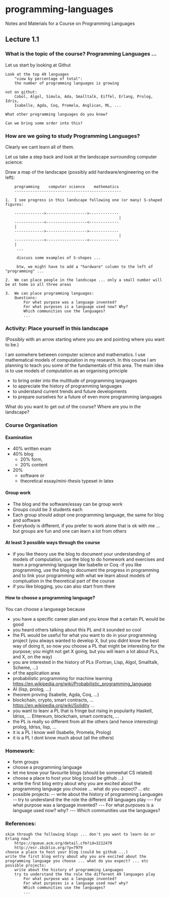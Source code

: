 # programming-languages
Notes and Materials for a Course on Programming Languages

## Lecture 1.1

### What is the topic of the course? Programming Languages ...

Let us start by looking at Githut

	Look at the top 49 languages
		"view by percentage of total":  
		the number of programming languages is growing

	not on githut: 
		Cobol, Algol, Simula, Ada, Smalltalk, Eiffel, Erlang, Prolog, Idris, 
		Isabelle, Agda, Coq, Promela, Anglican, ML, ...

	What other programming languages do you know?
			
	Can we bring some order into this?
	
### How are we going to study Programming Languages?

Clearly we cant learn all of them.

Let us take a step back and look at the landscape surrounding computer science:

Draw a map of the landscape (possibly add hardware/engineering on the left):

		programming    computer science    mathematics
		-----------------------------------------------

	1.  I see progress in this landscape following one (or many) S-shaped figures:

		------------->------------------>-------------
													  |
		-------------<------------------<-------------
		|
		------------->------------------>-------------
													  |
		-------------<------------------<-------------
		| 
		 ...

		 discuss some examples of S-shapes ...

		 btw, we might have to add a "hardware" column to the left of "programming" ...

	2.  We can place people in the landscape ... only a small number will be at home in all three areas
		
	3.  We can place programming languages:
		Questions: 
			For what purpose was a language invented?
			For what purposes is a language used now? Why?
			Which communities use the languages?
			...

### Activity: Place yourself in this landscape

(Possibly with an arrow starting where you are and pointing where you want to be.)

I am somwhere between computer science and mathematics. I use mathematical models of computation in my research. In this course I am planning to teach you some of the fundamentals of this area. The main idea is to use models of computation as an organising principle  

 - to bring order into the multitude of programming languages
 - to appreciate the history of programming languages
 - to understand current trends and future developments
 - to prepare ourselves for a future of even more programming languages
 
What do you want to get out of the course? Where are you in the landscape?


### Course Organisation

#### Examination
* 40% written exam 
* 40% blog 
  * 20% form, 
  * 20% content
* 20% 
  * software or 
  * theoretical essay/mini-thesis typeset in latex
  
#### Group work
- The blog and the software/essay can be group work
- Groups could be 3 students each
- Each group should adopt one programming language, the same for blog and software
- Everybody is different, if you prefer to work alone that is ok with me ... but groups are fun and one can learn a lot from others
  
#### At least 3 possible ways through the course	
- if you like theory use the blog to document your understanding of models of computation, use the blog to do homework and exercises and learn a programming language like Isabelle or Coq
-if you like programming, use the blog to document the progress in programming and to link your programming with what we learn about models of comptuation in the theoretical part of the course
- if you like blogging, you can also start from there
	
	
#### How to choose a programming language?

You can choose a langueage because
- you have a specific career plan and you know that a certain PL would be good
- you heard others talking about this PL and it sounded so cool
- the PL would be useful for what you want to do in your programming project (you always wanted to develop X, but you didnt know the best way of doing it, so now you choose a PL that might be interesting for the purpose; you might not get X going, but you will learn a lot about PLs, and X, on the way)
- you are interested in the history of PLs (Fortran, Lisp, Algol, Smalltalk, Scheme, ...)
- of the application area 
 - probabilistic programming for machine learning 
				https://en.wikipedia.org/wiki/Probabilistic_programming_language
 - AI (lisp, prolog, ...)
 - theorem proving (Isabelle, Agda, Coq, ...)
 - blockchain, crypto, smart contracts, ...
				https://en.wikipedia.org/wiki/Solidity
			...
- you want to leanr a PL that is fringe but rising in popularity
			Haskell, Idriss, ...
			Ehtereum, blockchain, smart contracts, ...
-  the PL is really so different from all the others (and hence interesting)
			prolog, Idriss, lisp, ...
-  it is a PL I know well (Isabelle, Promela, Prolog)
-  it is a PL I dont know much about (all the others)

### Homework:
- form groups
- choose a programming language
- let me know your favourite blogs (should be somewhat CS related)
- choose a place to host your blog (could be github ...)
- write the first blog entry about why you are excited about the programming language you choose ... what do you expect? ... etc
- possible projects:
 -- write about the history of programming Languages
 -- try to understand the the role the different 49 languages play
--- For what purpose was a language invented?
--- For what purposes is a language used now? why?
--- Which communities use the languages?

### References:

	skim through the following blogs ... don't you want to learn Go or Erlang now?
		https://queue.acm.org/detail.cfm?id=3212479
		http://esr.ibiblio.org/?p=7979
	choose a place to host your blog (could be github ...)
	write the first blog entry about why you are excited about the programming language you choose ... what do you expect? ... etc
	possible projects:
		write about the history of programming Languages
		try to understand the the role the different 49 languages play
			For what purpose was a language invented?
			For what purposes is a language used now? why?
			Which communities use the languages?
			...

